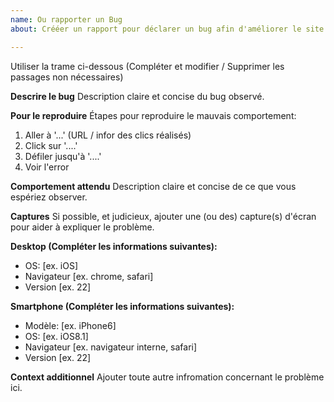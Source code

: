 ```yaml
---
name: Ou rapporter un Bug
about: Crééer un rapport pour déclarer un bug afin d'améliorer le site

---
```


Utiliser la trame ci-dessous
(Compléter et modifier / Supprimer les passages non nécessaires)


**Descrire le bug**
Description claire et concise du bug observé.

**Pour le reproduire**
Étapes pour reproduire le mauvais comportement:
1. Aller à '...' (URL / infor des clics réalisés)
2. Click sur '....'
3. Défiler jusqu'à '....'
4. Voir l'error

**Comportement attendu**
Description claire et concise de ce que vous espériez observer.

**Captures**
Si possible, et judicieux, ajouter une (ou des) capture(s) d'écran pour aider à expliquer le problème.

**Desktop (Compléter les informations suivantes):**
 - OS: [ex. iOS]
 - Navigateur [ex. chrome, safari]
 - Version [ex. 22]

**Smartphone (Compléter les informations suivantes):**
 - Modèle: [ex. iPhone6]
 - OS: [ex. iOS8.1]
 - Navigateur [ex. navigateur interne, safari]
 - Version [ex. 22]

**Context additionnel**
Ajouter toute autre infromation concernant le problème ici.
